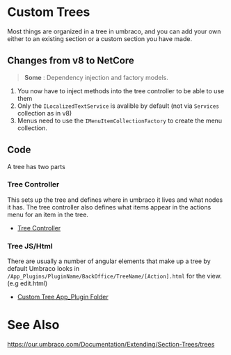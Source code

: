 # Custom Trees

Most things are organized in a tree in umbraco, and you can add your own
either to an existing section or a custom section you have made. 

## Changes from v8 to NetCore
> **Some** : Dependency injection and factory models.

1. You now have to inject methods into the tree controller to be able to use them
2. Only the `ILocalizedTextService` is avalible by default (not via `Services` collection as in v8)
3. Menus need to use the `IMenuItemCollectionFactory` to create the menu collection.


## Code
A tree has two parts 

### Tree Controller 
This sets up the tree and defines where in umbraco it lives and 
what nodes it has. The tree controller also defines what items 
appear in the actions menu for an item in the tree.

- [Tree Controller](MyCustomTreeController.cs)

### Tree JS/Html
There are usually a number of angular elements that make up a tree
by default Umbraco looks in `/App_Plugins/PluginName/BackOffice/TreeName/[Action].html` 
for the view. (e.g edit.html)

- [Custom Tree App_Plugin Folder](../App_Plugins/DoStuffTree/backoffice/CustomTree/)


# See Also
https://our.umbraco.com/Documentation/Extending/Section-Trees/trees